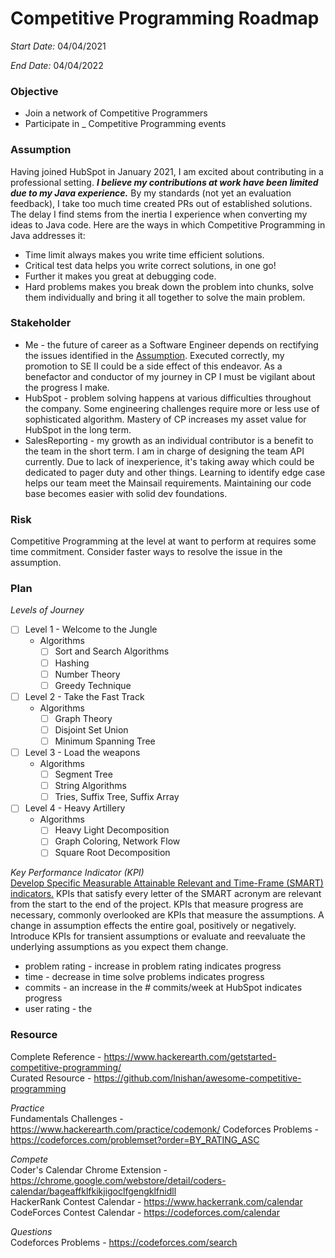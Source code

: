 # Competitive Programming Roadmap

*Start Date:* 04/04/2021  

*End Date:* 04/04/2022

### **Objective** 
- Join a network of Competitive Programmers
- Participate in _ Competitive Programming events

### **Assumption** 
Having joined HubSpot in January 2021, I am excited about contributing in a professional setting. ***I believe my contributions at work have been limited due to my Java experience.*** By my standards (not yet an evaluation feedback), I take too much time created PRs out of established solutions. The delay I find stems from the inertia I experience when converting my ideas to Java code. Here are the ways in which Competitive Programming in Java addresses it:
- Time limit always makes you write time efficient solutions.
- Critical test data helps you write correct solutions, in one go!
- Further it makes you great at debugging code.
- Hard problems makes you break down the problem into chunks, solve them individually and bring it all together to solve the main problem.

### **Stakeholder**  
- Me - the future of career as a Software Engineer depends on rectifying the issues identified in the [Assumption](#assumption). Executed correctly, my promotion to SE II could be a side effect of this endeavor. As a benefactor and conductor of my journey in CP I must be vigilant about the progress I make.
- HubSpot - problem solving happens at various difficulties throughout the company. Some engineering challenges require more or less use of sophisticated algorithm. Mastery of CP increases my asset value for HubSpot in the long term.
- SalesReporting - my growth as an individual contributor is a benefit to the team in the short term. I am in charge of designing the team API currently. Due to lack of inexperience, it's taking away which could be dedicated to pager duty and other things. Learning to identify edge case helps our team meet the Mainsail requirements. Maintaining our code base becomes easier with solid dev foundations.


### **Risk**  
Competitive Programming at the level at want to perform at requires some time commitment. Consider faster ways to resolve the issue in the assumption.

### **Plan**  

*Levels of Journey*
- [ ] Level 1 -  Welcome to the Jungle 
  - Algorithms
    -  [ ] Sort and Search Algorithms
    -  [ ]  Hashing
    -  [ ]  Number Theory
    -  [ ]  Greedy Technique
-  [ ] Level 2 - Take the Fast Track
   - Algorithms
     - [ ] Graph Theory
     - [ ] Disjoint Set Union
     - [ ] Minimum Spanning Tree
 - [ ] Level 3 - Load the weapons
   - Algorithms
     - [ ] Segment Tree
     - [ ] String Algorithms
     - [ ] Tries, Suffix Tree, Suffix Array
 - [ ] Level 4 - Heavy Artillery
   - Algorithms
     - [ ] Heavy Light Decomposition
     - [ ] Graph Coloring, Network Flow
     - [ ] Square Root Decomposition

*Key Performance Indicator (KPI)*  
[Develop Specific Measurable Attainable Relevant and Time-Frame (SMART) indicators.](https://www.klipfolio.com/resources/articles/what-is-a-key-performance-indicator) KPIs that satisfy every letter of the SMART acronym are relevant from the start to the end of the project. KPIs that measure progress are necessary, commonly overlooked are KPIs that measure the assumptions. A change in assumption effects the entire goal, positively or negatively. Introduce KPIs for transient assumptions or evaluate and reevaluate the underlying assumptions as you expect them change.

- problem rating - increase in problem rating indicates progress
- time - decrease in time solve problems indicates progress
- commits - an increase in the # commits/week at HubSpot indicates progress
- user rating - the 

### **Resource** 
Complete Reference - https://www.hackerearth.com/getstarted-competitive-programming/  
Curated Resource - https://github.com/lnishan/awesome-competitive-programming  

*Practice*  
Fundamentals Challenges - https://www.hackerearth.com/practice/codemonk/ 
Codeforces Problems - https://codeforces.com/problemset?order=BY_RATING_ASC

*Compete*  
Coder's Calendar Chrome Extension - https://chrome.google.com/webstore/detail/coders-calendar/bageaffklfkikjigoclfgengklfnidll  
HackerRank Contest Calendar - https://www.hackerrank.com/calendar
CodeForces Contest Calendar - https://codeforces.com/calendar

*Questions*  
Codeforces Problems - https://codeforces.com/search
